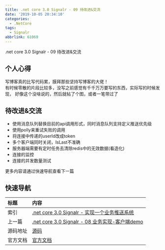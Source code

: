 ```yaml
---
title: .net core 3.0 Signalr - 09 待改进&交流
date: '2019-10-05 20:34:10'
categories:
  - .NetCore
tags:
  - Signalr
abbrlink: 61069
---
```


.net core 3.0 Signalr - 09 待改进&交流
<!-- more -->

## 个人心得
写博客真的比写代码累，膜拜那些坚持写博客的大佬！  
有时候零散的片段比较多，没写之前感觉有千千万万要写的东西，实际写的时候发现， 好像这个没啥说的，然后就帖了个图，或者一笔带过了

## 待改进&交流
- 使用消息队列替换目前的api调用形式，同时消息队列支持定义推送优先级
- 使用polly来重试失败的调用
- 将连接中传递的userId改成token
- 多个客户端同时关闭，IsLast不准确
- 服务器端需要有定时任务去清除redis中的无效数据(看造化)
- 连接的监控
- 连接的并发数量测试



更多内容请通过快速导航查看下一篇

## 快速导航

|   标题    |   内容 
|   :---    |   :--- 
|   索引    |   [.net core 3.0 Signalr - 实现一个业务推送系统](/2019/09/20/dotnetcore/signalr/00-introduct/) 
|   上一篇  |  [.net core 3.0 Signalr - 08 业务实现-客户端demo](/2019/10/05/dotnetcore/signalr/08-clientdemo/) 
|   源码地址  |   [源码](https://github.com/xiexingen/CTS.Signalr) 
|   官方文档  |   [官方文档](https://docs.microsoft.com/zh-CN/aspnet/core/?view=aspnetcore-3.0) 
